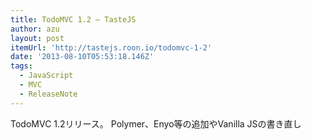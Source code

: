 ```yaml
---
title: TodoMVC 1.2 — TasteJS
author: azu
layout: post
itemUrl: 'http://tastejs.roon.io/todomvc-1-2'
date: '2013-08-10T05:53:18.146Z'
tags:
  - JavaScript
  - MVC
  - ReleaseNote
---
```

TodoMVC 1.2リリース。
Polymer、Enyo等の追加やVanilla JSの書き直し
